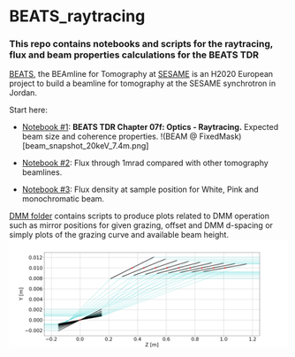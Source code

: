 # **BEATS_raytracing**
### This repo contains notebooks and scripts for the raytracing, flux and beam properties calculations for the BEATS TDR

[BEATS](https://beats.esrf.fr/), the BEAmline for Tomography at [SESAME](https://www.sesame.org.jo/) is an H2020 European project to build a beamline for tomography at the SESAME synchrotron in Jordan.

Start here:
- [Notebook #1](BEATS_TDR-Chapter_07f_Optics_Raytracing.ipynb): **BEATS TDR Chapter 07f: Optics - Raytracing.** Expected beam size and coherence properties.
!(BEAM @ FixedMask) [beam_snapshot_20keV_7.4m.png]

- [Notebook #2](BEATS_TDR-Chapter_07f_Optics_Raytracing-Flux_1mrad.ipynb): Flux through 1mrad compared with other tomography beamlines.
- [Notebook #3](BEATS_TDR-Chapter_07f_Optics_Raytracing-Flux_density.ipynb): Flux density at sample position for White, Pink and monochromatic beam.

[DMM folder](DMM) contains scripts to produce plots related to DMM operation such as mirror positions for given grazing, offset and DMM d-spacing or simply plots of the grazing curve and available beam height.
![](DMM/DMM_mirrors_d2.5_E18-50.png)
